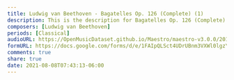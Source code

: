```yaml
---
title: Ludwig van Beethoven - Bagatelles Op. 126 (Complete) (1)
description: This is the description for Bagatelles Op. 126 (Complete) by Ludwig van Beethoven
composers: [Ludwig van Beethoven]
periods: [Classical]
audioURL: https://OpenMusicDataset.github.io/Maestro/maestro-v3.0.0/2014/MIDI-UNPROCESSED_04-08-12_R3_2014_MID--AUDIO_12_R3_2014_wav--1.midi
formURL: https://docs.google.com/forms/d/e/1FAIpQLSct4UDrUBnm3VXWl0lgzY4kEywYTVkAjIYH6cOprvskxmed5A/viewform
comments: true
share: true
date: 2021-08-08T07:43:13-06:00
---
```

